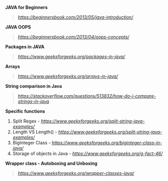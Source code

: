 **JAVA for Beginners**
> *https://beginnersbook.com/2013/05/java-introduction/*

**JAVA OOPS**
> *https://beginnersbook.com/2013/04/oops-concepts/*

**Packages in JAVA**
> *https://www.geeksforgeeks.org/packages-in-java/*

**Arrays**
> *https://www.geeksforgeeks.org/arrays-in-java/*

**String comparison in Java**
> *https://stackoverflow.com/questions/513832/how-do-i-compare-strings-in-java*

**Specific functions**
1. Split Regex - *https://www.geeksforgeeks.org/split-string-java-examples/*
2. Length VS Length() - *https://www.geeksforgeeks.org/split-string-java-examples/*
3. BigInteger Class - *https://www.geeksforgeeks.org/biginteger-class-in-java/*
4. Storage of objects in Java - *https://www.geeksforgeeks.org/g-fact-46/*

**Wrapper class - Autoboxing and Unboxing**
> *https://www.geeksforgeeks.org/wrapper-classes-java/*

